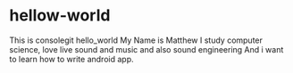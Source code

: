 # hellow-world
This is consolegit hello_world 
My Name is Matthew I study computer science, love live sound and music and also sound engineering
And i want to learn how to write android app.
